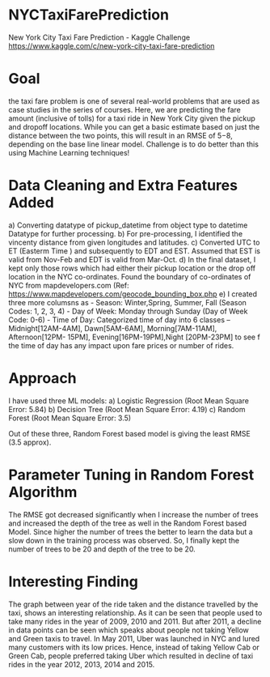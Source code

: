# NYCTaxiFarePrediction
New York City Taxi Fare Prediction - Kaggle Challenge
https://www.kaggle.com/c/new-york-city-taxi-fare-prediction

# Goal 
the taxi fare problem is one of several real-world problems that are used as case studies in the series of courses. Here, we are predicting the fare amount (inclusive of tolls) for a taxi ride in New York City given the pickup and dropoff locations. While you can get a basic estimate based on just the distance between the two points, this will result in an RMSE of $5-$8, depending on the base line linear model. Challenge is to do better than this using Machine Learning techniques!

# Data Cleaning and Extra Features Added
a) Converting datatype of pickup_datetime from object type to datetime Datatype for further processing.
b) For pre-processing, I identified the vincenty distance from given longitudes and latitudes.
c) Converted UTC to ET (Easterm Time ) and subsequently to EDT and EST. Assumed that EST is valid from Nov-Feb and EDT is valid from Mar-Oct.
d) In the final dataset, I kept only those rows which had either their pickup location or the drop off location in the NYC co-ordinates. Found the boundary of co-ordinates of NYC from mapdevelopers.com (Ref: https://www.mapdevelopers.com/geocode_bounding_box.php
e)	I created three more columsns as 
          - Season: Winter,Spring, Summer, Fall (Season Codes: 1, 2, 3, 4)
          - Day of Week: Monday through Sunday (Day of Week Code: 0-6)
          - Time of Day: Categorized time of day into 6 classes – Midnight[12AM-4AM], Dawn[5AM-6AM], Morning[7AM-11AM], Afternoon[12PM-             15PM], Evening[16PM-19PM],Night [20PM-23PM] to see f the time of day has any impact upon fare prices or number of rides.


# Approach
I have used three ML models:
a) Logistic Regression (Root Mean Square Error: 5.84)
b) Decision Tree (Root Mean Square Error: 4.19)
c) Random Forest (Root Mean Square Error: 3.5)

Out of these three, Random Forest based model is giving the least RMSE (3.5 approx).

# Parameter Tuning in Random Forest Algorithm
The RMSE got decreased significantly when I increase the number of trees  and increased the depth of the tree as well in the Random Forest based Model. Since higher the number of trees the better to learn the data but a slow down in the training process was observed. So, I finally kept the number of trees to be 20 and depth of the tree to be 20. 


# Interesting Finding
The graph between year of the ride taken and the distance travelled by the taxi, shows an interesting relationship. As it can be seen that people used to take many rides in the year of 2009, 2010 and 2011. But after 2011, a decline in data points can be seen which speaks about people not taking Yellow and Green taxis to travel. In May 2011, Uber was launched in NYC and lured many customers with its low prices. Hence, instead of taking Yellow Cab or Green Cab, people preferred taking Uber which resulted in decline of taxi rides in the year 2012, 2013, 2014 and 2015.

